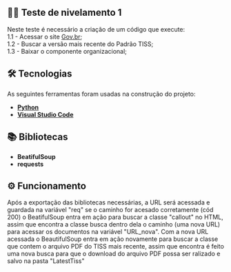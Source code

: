 ## 👩‍💻 Teste de nivelamento 1
Neste teste é necessário a criação de um código que execute:<br />
1.1 - Acessar o site [Gov.br](https://www.gov.br/ans/pt-br/assuntos/prestadores/padrao-para-troca-de-informacao-de-saude-suplementar-2013-tiss);<br />
1.2 - Buscar a versão mais recente do Padrão TISS;<br />
1.3 - Baixar o componente organizacional;<br />

## 🛠 Tecnologias
As seguintes ferramentas foram usadas na construção do projeto:
* **[Python](https://www.python.org/)**
* **[Visual Studio Code](https://code.visualstudio.com/?WT.mc_id=javascript-9652-gllemos)**

## 📚 Bibliotecas
* **BeatifulSoup**
* **requests**

## ⚙️ Funcionamento
Após a exportação das bibliotecas necessárias, a URL será acessada e guardada na variável "req" se o caminho for acesado corretamente (cód 200) o BeatifulSoup entra em ação para buscar a classe "callout" no HTML, assim que encontra a classe busca dentro dela o caminho (uma nova URL) para acessar os documentos na variável "URL_nova". Com a nova URL acessada o BeautifulSoup entra em ação novamente para buscar a classe que contem o arquivo PDF do TISS mais recente, assim que encontra é feito uma nova busca para que o download do arquivo PDF possa ser ralizado e salvo na pasta "LatestTiss"
